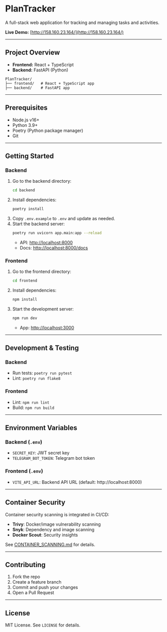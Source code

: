 # PlanTracker

A full-stack web application for tracking and managing tasks and activities.

**Live Demo:** [http://158.160.23.164/](http://158.160.23.164/)

---

## Project Overview

- **Frontend:** React + TypeScript
- **Backend:** FastAPI (Python)

```
PlanTracker/
├── frontend/   # React + TypeScript app
├── backend/    # FastAPI app
```

---

## Prerequisites
- Node.js v16+
- Python 3.9+
- Poetry (Python package manager)
- Git

---

## Getting Started

### Backend
1. Go to the backend directory:
   ```bash
   cd backend
   ```
2. Install dependencies:
   ```bash
   poetry install
   ```
3. Copy `.env.example` to `.env` and update as needed.
4. Start the backend server:
   ```bash
   poetry run uvicorn app.main:app --reload
   ```
   - API: [http://localhost:8000](http://localhost:8000)
   - Docs: [http://localhost:8000/docs](http://localhost:8000/docs)

### Frontend
1. Go to the frontend directory:
   ```bash
   cd frontend
   ```
2. Install dependencies:
   ```bash
   npm install
   ```
3. Start the development server:
   ```bash
   npm run dev
   ```
   - App: [http://localhost:3000](http://localhost:3000)

---

## Development & Testing

### Backend
- Run tests: `poetry run pytest`
- Lint: `poetry run flake8`

### Frontend
- Lint: `npm run lint`
- Build: `npm run build`

---

## Environment Variables

### Backend (`.env`)
- `SECRET_KEY`: JWT secret key
- `TELEGRAM_BOT_TOKEN`: Telegram bot token

### Frontend (`.env`)
- `VITE_API_URL`: Backend API URL (default: http://localhost:8000)

---

## Container Security

Container security scanning is integrated in CI/CD:
- **Trivy**: Docker/image vulnerability scanning
- **Snyk**: Dependency and image scanning
- **Docker Scout**: Security insights

See [CONTAINER_SCANNING.md](CONTAINER_SCANNING.md) for details.

---

## Contributing
1. Fork the repo
2. Create a feature branch
3. Commit and push your changes
4. Open a Pull Request

---

## License
MIT License. See `LICENSE` for details.
